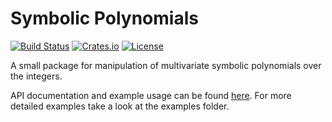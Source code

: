 # Symbolic Polynomials
[![Build Status](https://travis-ci.org/Botev/symbolic_polynomials.svg?branch=master)](https://travis-ci.org/Botev/symbolic_polynomials) 
[![Crates.io](https://img.shields.io/crates/v/symbolic_polynomials.svg)](https://crates.io/crates/symbolic_polynomials)
[![License](http://img.shields.io/:license-GPLv3+-blue.svg)](https://github.com/Botev/symbolic_polynomials/blob/master/LICENSE)

A small package for manipulation of multivariate symbolic polynomials over the integers. 

API documentation and example usage can be found [here](http://botev.github.io/symbolic_polynomials/). For more detailed examples take a look at the examples folder.
